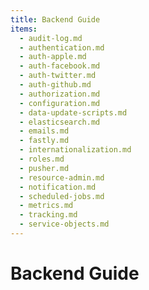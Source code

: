 ```yaml
---
title: Backend Guide
items:
  - audit-log.md
  - authentication.md
  - auth-apple.md
  - auth-facebook.md
  - auth-twitter.md
  - auth-github.md
  - authorization.md
  - configuration.md
  - data-update-scripts.md
  - elasticsearch.md
  - emails.md
  - fastly.md
  - internationalization.md
  - roles.md
  - pusher.md
  - resource-admin.md
  - notification.md
  - scheduled-jobs.md
  - metrics.md
  - tracking.md
  - service-objects.md
---
```


# Backend Guide
